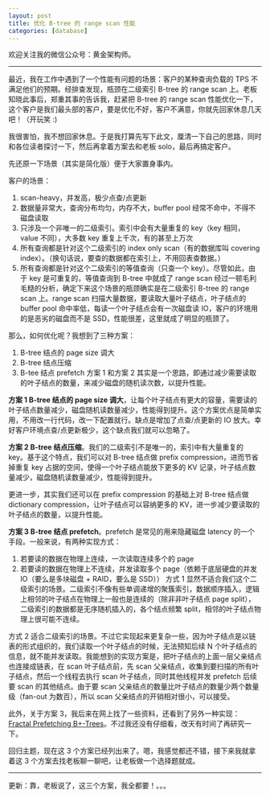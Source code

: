 ```yaml
---
layout: post
title: 优化 B-tree 的 range scan 性能
categories: [database]
---
```


欢迎关注我的微信公众号：黄金架构师。

---

最近，我在工作中遇到了一个性能有问题的场景：客户的某种查询负载的 TPS 不满足他们的预期。经排查发现，瓶颈在二级索引 B-tree 的 range scan 上。老板知晓此事后，郑重其事的告诉我，赶紧把 B-tree 的 range scan 性能优化一下，这个客户是我们最头部的客户，要是优化不好，客户不满意，你就先回家休息几天吧！（开玩笑 :)

我很害怕，我不想回家休息。于是我打算先写下此文，厘清一下自己的思路，同时和各位读者探讨一下，然后再拿着方案去和老板 solo，最后再搞定客户。

先还原一下场景（其实是简化版）便于大家置身事内。

客户的场景：
1. scan-heavy，并发高，极少点查/点更新
2. 数据量非常大，查询分布均匀，内存不大，buffer pool 经常不命中，不得不磁盘读取
3. 只涉及一个非唯一的二级索引。索引中会有大量重复的 key（key 相同，value 不同），大多数 key 重复上千次，有的甚至上万次
4. 所有查询都是针对这个二级索引的 index only scan（有的数据库叫 covering index）。（换句话说，要查的数据都在索引上，不用回表查数据。）
5. 所有查询都是针对这个二级索引的等值查询（只查一个 key）。尽管如此，由于 key 是可重复的，等值查询到 B-tree 中就成了 range scan
经过一顿毛利毛糙的分析，确定下来这个场景的瓶颈确实是在二级索引 B-tree 的 range scan 上。range scan 扫描大量数据，要读取大量叶子结点，叶子结点的 buffer pool 命中率低，每读一个叶子结点会有一次磁盘读 IO，客户的环境用的是恶劣的磁盘而不是 SSD，性能很差，这里就成了明显的瓶颈了。

那么，如何优化呢？我想到了三种方案：

1. B-tree 结点的 page size 调大
2. B-tree 结点压缩
3. B-tee 结点 prefetch
方案 1 和方案 2 其实是一个思路，即通过减少需要读取的叶子结点的数量，来减少磁盘的随机读次数，以提升性能。

**方案 1 B-tree 结点的 page size 调大**，让每个叶子结点有更大的容量，需要读的叶子结点数量减少，磁盘随机读数量减少，性能得到提升。这个方案优点是简单实用，不用改一行代码，改一下配置就行。缺点是增加了点查/点更新的 IO 放大。幸好客户环境点查/点更新极少，这个缺点我们就可以忽略了。

**方案 2 B-tree 结点压缩**。我们的二级索引不是唯一的，索引中有大量重复的 key。基于这个特点，我们可以对 B-tree 结点做 prefix compression，进而节省掉重复 key 占据的空间，使得一个叶子结点能放下更多的 KV 记录，叶子结点数量减少，磁盘随机读数量减少，性能得到提升。

更进一步，其实我们还可以在 prefix compression 的基础上对 B-tree 结点做 dictionary compression，让叶子结点可以容纳更多的 KV，进一步减少要读取的叶子结点的数量，以提升性能。

**方案 3 B-tree 结点 prefetch**。prefetch 是常见的用来隐藏磁盘 latency 的一个手段。一般来说，有两种实现方式：
1. 若要读的数据在物理上连续，一次读取连续多个的 page
2. 若要读的数据在物理上不连续，并发读取多个 page（依赖于底层硬盘的并发 IO（要么是多块磁盘 + RAID，要么是 SSD））
方式 1 显然不适合我们这个二级索引的场景。二级索引不像有些单调递增的聚簇索引，数据顺序插入，逻辑上相邻的叶子结点在物理上一般也是连续的（除非非叶子结点 page split），二级索引的数据都是无序随机插入的，各个结点频繁 split，相邻的叶子结点物理上很可能不连续。

方式 2 适合二级索引的场景。不过它实现起来更复杂一些，因为叶子结点是以链表的形式组织的，我们读取一个叶子结点的时候，无法预知后续 N 个叶子结点的信息，就不能并发读取。我能想到的实现方案是，把叶子结点的上面一层父亲结点也连接成链表，在 scan 叶子结点前，先 scan 父亲结点，收集到要扫描的所有叶子结点，然后一个线程去执行 scan 叶子结点，同时其他线程并发 prefetch 后续要 scan 的其他结点。由于要 scan 父亲结点的数量比叶子结点的数量少两个数量级（fan-out 为数百），所以 scan 父亲结点的开销相对很小，可以接受。

此外，关于方案 3，我后来在网上找了一些资料，还看到了另外一种实现：[Fractal Prefetching B+-Trees](https://www.pdl.cmu.edu/PDL-FTP/Database/fpbtree.pdf)。不过我还没有仔细看，改天有时间了再研究一下。

回归主题，现在这 3 个方案已经列出来了。嗯，我感觉都还不错，接下来我就拿着这 3 个方案去找老板聊一聊吧，让老板做一个选择题就成。

---

更新：靠，老板说了，这三个方案，我全都要！。。。
